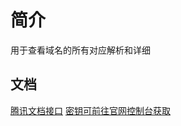 # 简介

用于查看域名的所有对应解析和详细

## 文档

[腾讯文档接口](https://console.cloud.tencent.com/api/explorer?Product=dnspod&Version=2021-03-23&Action=DescribeRecordList)
[密钥可前往官网控制台获取](https://console.cloud.tencent.com/cam/capi)

